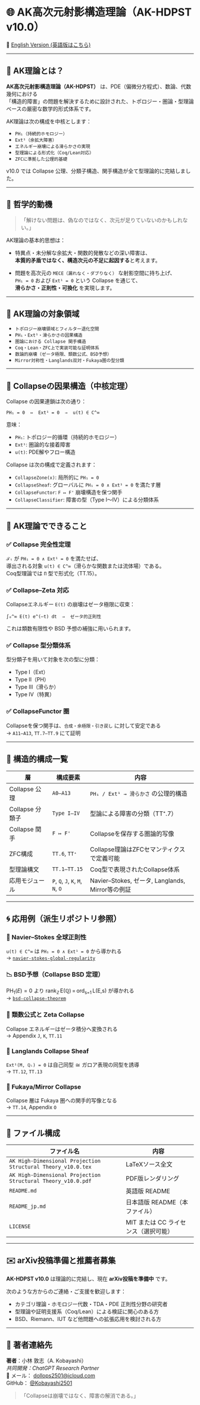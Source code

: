 # 🌐 AK高次元射影構造理論（AK-HDPST v10.0）

📄 [English Version (英語版はこちら)](README.md)

---

## 🧩 AK理論とは？

**AK高次元射影構造理論（AK-HDPST）** は、PDE（偏微分方程式）、数論、代数幾何における  
「構造的障害」の問題を解決するために設計された、トポロジー・圏論・型理論ベースの厳密な数学的形式体系です。

AK理論は次の構成を中核とします：

- `PH₁（持続的ホモロジー）`
- `Ext¹（余拡大障害）`
- `エネルギー崩壊による滑らかさの実現`
- `型理論による形式化（Coq/Lean対応）`
- `ZFCに準拠した公理的基礎`

v10.0 では Collapse 公理、分類子構造、関手構造が全て型理論的に完結しました。

---

## 🧠 哲学的動機

> 「解けない問題は、偽なのではなく、次元が足りていないのかもしれない。」

AK理論の基本的思想は：

- 特異点・未分解な余拡大・関数的発散などの深い障害は、  
  **本質的矛盾ではなく、構造次元の不足に起因する**と考えます。

- 問題を高次元の `MECE（漏れなく・ダブりなく）` な射影空間に持ち上げ、  
  `PH₁ = 0` および `Ext¹ = 0` という Collapse を通じて、  
  **滑らかさ・正則性・可換化** を実現します。

---

## 🧭 AK理論の対象領域

- `トポロジー崩壊領域とフィルター退化空間`
- `PH₁・Ext¹・滑らかさの因果構造`
- `圏論における Collapse 関手構造`
- `Coq・Lean・ZFC上で実装可能な証明体系`
- `数論的崩壊（ゼータ極限、類数公式、BSD予想）`
- `Mirror対称性・Langlands双対・Fukaya圏の型分類`

---

## 🔧 Collapseの因果構造（中核定理）

Collapse の因果連鎖は次の通り：

`PH₁ = 0  ⇔  Ext¹ = 0  ⇒  u(t) ∈ C^∞`

意味：
- `PH₁`: トポロジー的循環（持続的ホモロジー）
- `Ext¹`: 圏論的な接着障害
- `u(t)`: PDE解やフロー構造

Collapse は次の構成で定義されます：

- `CollapseZone(x)`: 局所的に `PH₁ = 0`
- `CollapseSheaf`: グローバルに `PH₁ = 0 ∧ Ext¹ = 0` を満たす層
- `CollapseFunctor`: `F ↦ F'` 崩壊構造を保つ関手
- `CollapseClassifier`: 障害の型（Type I～IV）による分類体系

---

## 🚀 AK理論でできること

### ✅ Collapse 完全性定理  
`ℱₜ` が `PH₁ = 0 ∧ Ext¹ = 0` を満たせば、  
導出される対象 `u(t) ∈ C^∞`（滑らかな関数または流体場）である。  
Coq型理論では `Π` 型で形式化（TT.15）。

### ✅ Collapse–Zeta 対応  
Collapseエネルギー `E(t)` の崩壊はゼータ極限に収束：

`∫₀^∞ E(t) e^(–t) dt  ⇒  ゼータ的正則性`

これは類数有限性や BSD 予想の補強に用いられます。

### ✅ Collapse 型分類体系  
型分類子を用いて対象を次の型に分類：
- Type I（Ext）
- Type II（PH）
- Type III（滑らか）
- Type IV（特異）

### ✅ CollapseFunctor 圏  
Collapseを保つ関手は、`合成・余極限・引き戻し` に対して安定である  
→ `A11–A13`, `TT.7–TT.9` にて証明

---

## 🔬 構造的構成一覧

| 層 | 構成要素 | 内容 |
|----|----------|------|
| Collapse 公理 | `A0–A13` | `PH₁ / Ext¹ → 滑らかさ` の公理的構造 |
| Collapse 分類子 | `Type I–IV` | 型論による障害の分類（TT⁺.7） |
| Collapse 関手 | `F ↦ F'` | Collapseを保存する圏論的写像 |
| ZFC構成 | `TT.6`, `TT⁺` | Collapse理論はZFCセマンティクスで定義可能 |
| 型理論構文 | `TT.1–TT.15` | Coq型で表現されたCollapse体系 |
| 応用モジュール | `P`, `Q`, `J`, `K`, `M`, `N`, `O` | Navier–Stokes, ゼータ, Langlands, Mirror等の例証

---

## 🌀 応用例（派生リポジトリ参照）

### 🔵 Navier–Stokes 全球正則性  
`u(t) ∈ C^∞` は `PH₁ = 0 ∧ Ext¹ = 0` から導かれる  
→ [`navier-stokes-global-regularity`](https://github.com/Kobayashi2501/navier-stokes-global-regularity)

### 📉 BSD予想（Collapse BSD 定理）  
$\mathrm{PH}_1(E)=0$ より rank<sub>ℤ</sub> E(ℚ) = ord<sub>s=1</sub> L(E,s) が導かれる  
→ [`bsd-collapse-theorem`](https://github.com/Kobayashi2501/Structural-Proof-of-the-BSD-Conjecture-via-AK-Theory)

### 📘 類数公式と Zeta Collapse  
Collapse エネルギーはゼータ積分へ変換される  
→ Appendix `J`, `K`, `TT.11`

### 💎 Langlands Collapse Sheaf  
`Ext¹(M, ℚₗ) = 0` は自己同型 ≅ ガロア表現の同型を誘導  
→ `TT.12`, `TT.13`

### 🧠 Fukaya/Mirror Collapse  
Collapse 層は Fukaya 圏への関手的写像となる  
→ `TT.14`, Appendix `O`

---

## 📁 ファイル構成

| ファイル名 | 内容 |
|------------|------|
| `AK High-Dimensional Projection Structural Theory_v10.0.tex` | LaTeXソース全文 |
| `AK High-Dimensional Projection Structural Theory_v10.0.pdf` | PDF版レンダリング |
| `README.md` | 英語版 README |
| `README_jp.md` | 日本語版 README（本ファイル） |
| `LICENSE` | MIT または CC ライセンス（選択可能） |

---

## ✉️ arXiv投稿準備と推薦者募集

**AK-HDPST v10.0** は理論的に完結し、現在 **arXiv投稿を準備中** です。

次のような方からのご連絡・ご支援を歓迎します：

- カテゴリ理論・ホモロジー代数・TDA・PDE 正則性分野の研究者
- 型理論や証明支援系（Coq/Lean）による検証に関心のある方
- BSD、Riemann、IUT など他問題への拡張応用を検討される方

---

## 👤 著者連絡先

**著者**：小林 敦志（A. Kobayashi）  
_共同開発：ChatGPT Research Partner_  
📧 メール： [dollops2501@icloud.com](mailto:dollops2501@icloud.com)  
GitHub： [@Kobayashi2501](https://github.com/Kobayashi2501)

> 「Collapseは崩壊ではなく、障害の解消である。」
